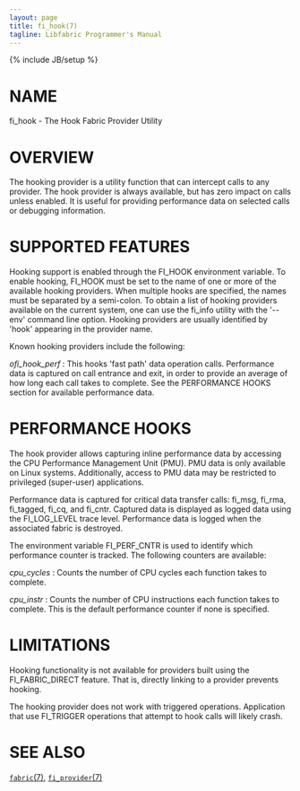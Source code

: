 ```yaml
---
layout: page
title: fi_hook(7)
tagline: Libfabric Programmer's Manual
---
```

{% include JB/setup %}

# NAME

fi_hook \- The Hook Fabric Provider Utility

# OVERVIEW

The hooking provider is a utility function that can intercept calls to any
provider.  The hook provider is always available, but has zero impact on
calls unless enabled.  It is useful for providing performance data on
selected calls or debugging information.

# SUPPORTED FEATURES

Hooking support is enabled through the FI_HOOK environment variable.  To
enable hooking, FI_HOOK must be set to the name of one or more of the
available hooking providers.  When multiple hooks are specified, the
names must be separated by a semi-colon.  To obtain a list of hooking
providers available on the current system, one can use the fi_info
utility with the '--env' command line option.  Hooking providers are
usually identified by 'hook' appearing in the provider name.

Known hooking providers include the following:

*ofi_hook_perf*
: This hooks 'fast path' data operation calls.  Performance data is
  captured on call entrance and exit, in order to provide an average of
  how long each call takes to complete.  See the PERFORMANCE HOOKS section
  for available performance data.

# PERFORMANCE HOOKS

The hook provider allows capturing inline performance data by accessing the
CPU Performance Management Unit (PMU).  PMU data is only available on Linux
systems.  Additionally, access to PMU data may be restricted to privileged
(super-user) applications.

Performance data is captured for critical data transfer calls:
fi_msg, fi_rma, fi_tagged, fi_cq, and fi_cntr.  Captured data is displayed
as logged data using the FI_LOG_LEVEL trace level.  Performance data is
logged when the associated fabric is destroyed.

The environment variable FI_PERF_CNTR is used to identify which performance
counter is tracked.  The following counters are available:

*cpu_cycles*
: Counts the number of CPU cycles each function takes to complete.

*cpu_instr*
: Counts the number of CPU instructions each function takes to complete.
  This is the default performance counter if none is specified.

# LIMITATIONS

Hooking functionality is not available for providers built using the
FI_FABRIC_DIRECT feature.  That is, directly linking to a provider prevents
hooking.

The hooking provider does not work with triggered operations.  Application
that use FI_TRIGGER operations that attempt to hook calls will likely crash.

# SEE ALSO

[`fabric`(7)](fabric.7.html),
[`fi_provider`(7)](fi_provider.7.html)
